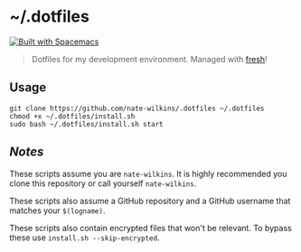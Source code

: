 # ~/.dotfiles

[![Built with Spacemacs](https://cdn.rawgit.com/syl20bnr/spacemacs/442d025779da2f62fc86c2082703697714db6514/assets/spacemacs-badge.svg)](http://spacemacs.org)

> Dotfiles for my development environment. Managed with [fresh]!


## Usage

```
git clone https://github.com/nate-wilkins/.dotfiles ~/.dotfiles
chmod +x ~/.dotfiles/install.sh
sudo bash ~/.dotfiles/install.sh start
```

## *Notes*

These scripts assume you are `nate-wilkins`.
It is highly recommended you clone this repository or call yourself `nate-wilkins`.

These scripts also assume a GitHub repository and a GitHub username that matches your `$(logname)`.

These scripts also contain encrypted files that won't be relevant.
To bypass these use `install.sh --skip-encrypted`.

[script]: http://get.freshshell.com
[fresh]: http://freshshell.com
[EvE.Ubuntu]: https://github.com/nate-wilkins/EvE.Ubuntu
